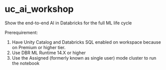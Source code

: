 # uc_ai_workshop
Show the end-to-end AI in Databricks for the full ML life cycle

Prerequirement: 
1. Have Unity Catalog and Databricks SQL enabled on workspace because on Premium or higher tier. 
2. Use DBR ML Runtime 14.X or higher 
3. Use the Assigned (formerly known as single user) mode cluster to run the notebook
